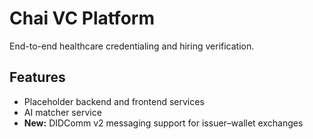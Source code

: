 # Chai VC Platform

End-to-end healthcare credentialing and hiring verification.

## Features

- Placeholder backend and frontend services
- AI matcher service
- **New:** DIDComm v2 messaging support for issuer–wallet exchanges
